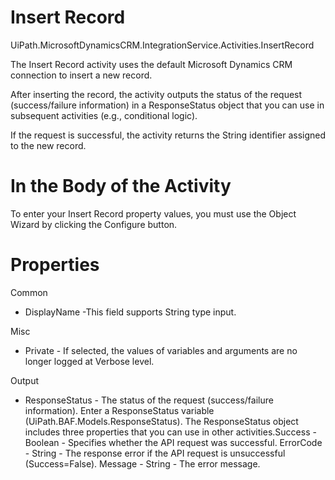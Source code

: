 ﻿# Insert Record

UiPath.MicrosoftDynamicsCRM.IntegrationService.Activities.InsertRecord

The Insert Record activity uses the default Microsoft Dynamics CRM connection to insert a new record.

After inserting the record, the activity outputs the status of the request (success/failure information) in a ResponseStatus object that you can use in subsequent activities (e.g., conditional logic).

If the request is successful, the activity returns the String identifier assigned to the new record.

# In the Body of the Activity

To enter your Insert Record property values, you must use the Object Wizard by clicking the Configure button.

# Properties

Common

* DisplayName -This field supports String type input.

Misc

* Private - If selected, the values of variables and arguments are no longer logged at Verbose level.

Output

* ResponseStatus - The status of the request (success/failure information). Enter a ResponseStatus variable (UiPath.BAF.Models.ResponseStatus). The ResponseStatus object includes three properties that you can use in other activities.Success - Boolean - Specifies whether the API request was successful. ErrorCode - String - The response error if the API request is unsuccessful (Success=False). Message - String - The error message.
